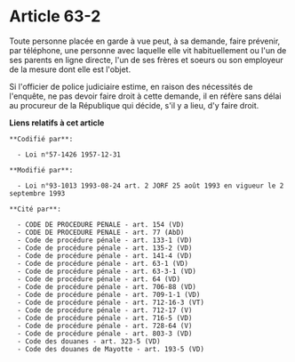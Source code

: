# Article 63-2

Toute personne placée en garde à vue peut, à sa demande, faire prévenir, par téléphone, une personne avec laquelle elle vit
habituellement ou l'un de ses parents en ligne directe, l'un de ses frères et soeurs ou son employeur de la mesure dont elle
est l'objet.

Si l'officier de police judiciaire estime, en raison des nécessités de l'enquête, ne pas devoir faire droit à cette demande,
il en réfère sans délai au procureur de la République qui décide, s'il y a lieu, d'y faire droit.

**Liens relatifs à cet article**

	**Codifié par**:

	  - Loi n°57-1426 1957-12-31

	**Modifié par**:

	  - Loi n°93-1013 1993-08-24 art. 2 JORF 25 août 1993 en vigueur le 2 septembre 1993

	**Cité par**:

	  - CODE DE PROCEDURE PENALE - art. 154 (VD)
	  - CODE DE PROCEDURE PENALE - art. 77 (AbD)
	  - Code de procédure pénale - art. 133-1 (VD)
	  - Code de procédure pénale - art. 135-2 (VD)
	  - Code de procédure pénale - art. 141-4 (VD)
	  - Code de procédure pénale - art. 63-1 (VD)
	  - Code de procédure pénale - art. 63-3-1 (VD)
	  - Code de procédure pénale - art. 64 (VD)
	  - Code de procédure pénale - art. 706-88 (VD)
	  - Code de procédure pénale - art. 709-1-1 (VD)
	  - Code de procédure pénale - art. 712-16-3 (VT)
	  - Code de procédure pénale - art. 712-17 (V)
	  - Code de procédure pénale - art. 716-5 (VD)
	  - Code de procédure pénale - art. 728-64 (V)
	  - Code de procédure pénale - art. 803-3 (VD)
	  - Code des douanes - art. 323-5 (VD)
	  - Code des douanes de Mayotte - art. 193-5 (VD)
